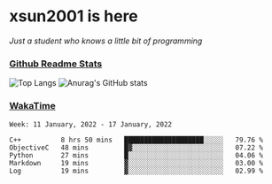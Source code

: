 # xsun2001 is here

*Just a student who knows a little bit of programming*

### [Github Readme Stats](https://github.com/anuraghazra/github-readme-stats)

![Top Langs](https://github-readme-stats.vercel.app/api/top-langs/?username=xsun2001&layout=compact&theme=radical) ![Anurag's GitHub stats](https://github-readme-stats.vercel.app/api?username=xsun2001&show_icons=true&theme=radical)

### [WakaTime](https://wakatime.com)

<!--START_SECTION:waka-->
```text
Week: 11 January, 2022 - 17 January, 2022

C++          8 hrs 50 mins   ████████████████████░░░░░   79.76 % 
ObjectiveC   48 mins         █▓░░░░░░░░░░░░░░░░░░░░░░░   07.22 % 
Python       27 mins         █░░░░░░░░░░░░░░░░░░░░░░░░   04.06 % 
Markdown     19 mins         ▓░░░░░░░░░░░░░░░░░░░░░░░░   03.00 % 
Log          19 mins         ▓░░░░░░░░░░░░░░░░░░░░░░░░   02.99 % 
```
<!--END_SECTION:waka-->
